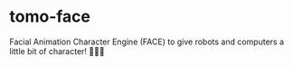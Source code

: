 # tomo-face
Facial Animation Character Engine (FACE) to give robots and computers a little bit of character! 👾🤖🤭
